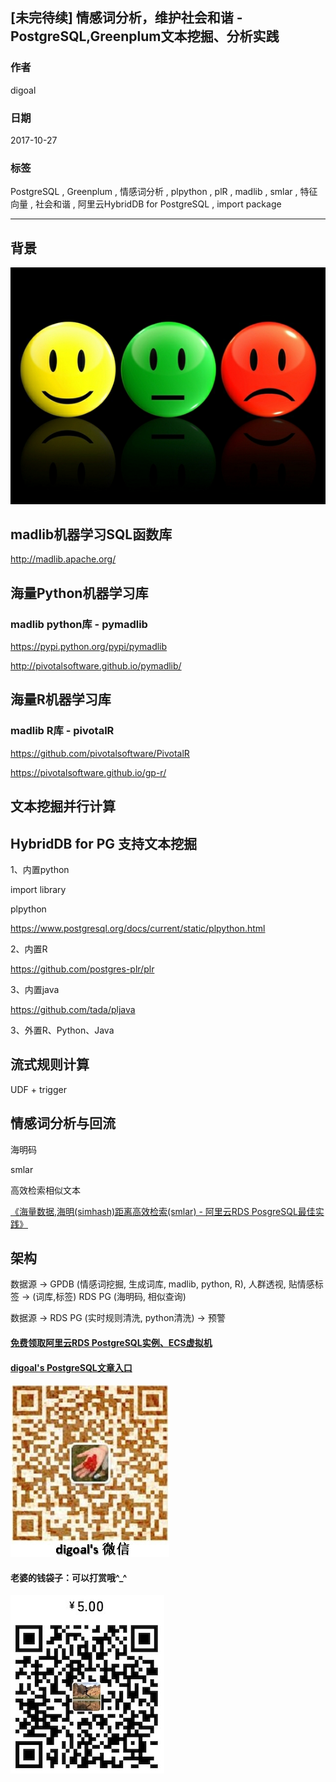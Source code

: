 ## [未完待续] 情感词分析，维护社会和谐 - PostgreSQL,Greenplum文本挖掘、分析实践
                             
### 作者            
digoal            
            
### 日期             
2017-10-27            
              
### 标签            
PostgreSQL , Greenplum , 情感词分析 , plpython , plR , madlib , smlar , 特征向量 , 社会和谐 , 阿里云HybridDB for PostgreSQL , import package       
                        
----                        
                         
## 背景     

![pic](20171027_04_pic_001.png)




## madlib机器学习SQL函数库
http://madlib.apache.org/



## 海量Python机器学习库


### madlib python库 - pymadlib

https://pypi.python.org/pypi/pymadlib

http://pivotalsoftware.github.io/pymadlib/



## 海量R机器学习库

### madlib R库 - pivotalR

https://github.com/pivotalsoftware/PivotalR

https://pivotalsoftware.github.io/gp-r/



## 文本挖掘并行计算

## HybridDB for PG 支持文本挖掘

1、内置python

import library

plpython


https://www.postgresql.org/docs/current/static/plpython.html


2、内置R

https://github.com/postgres-plr/plr

3、内置java


https://github.com/tada/pljava


3、外置R、Python、Java




## 流式规则计算

UDF +  trigger




## 情感词分析与回流

海明码

smlar 


高效检索相似文本

[《海量数据,海明(simhash)距离高效检索(smlar) - 阿里云RDS PosgreSQL最佳实践》](../201708/20170804_01.md)  




## 架构

数据源 -> GPDB (情感词挖掘, 生成词库, madlib, python, R), 人群透视, 贴情感标签 -> (词库,标签) RDS PG (海明码, 相似查询)     

数据源 -> RDS PG (实时规则清洗, python清洗) -> 预警    


  
  
  
  
  
  
  
  
  
  
  
  
  
#### [免费领取阿里云RDS PostgreSQL实例、ECS虚拟机](https://free.aliyun.com/ "57258f76c37864c6e6d23383d05714ea")
  
  
#### [digoal's PostgreSQL文章入口](https://github.com/digoal/blog/blob/master/README.md "22709685feb7cab07d30f30387f0a9ae")
  
  
![digoal's weixin](../pic/digoal_weixin.jpg "f7ad92eeba24523fd47a6e1a0e691b59")
  
  
#### 老婆的钱袋子：可以打赏哦^_^  
![wife's weixin ds](../pic/wife_weixin_ds.jpg "acd5cce1a143ef1d6931b1956457bc9f")
  
